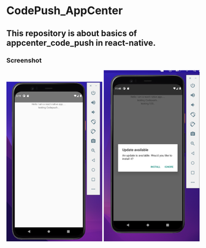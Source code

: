 # CodePush_AppCenter
## This repository is about basics of appcenter_code_push in react-native.

###  Screenshot
<img src=Images/1.png width="250"> 

<img src=Images/2.png width="250"> 
